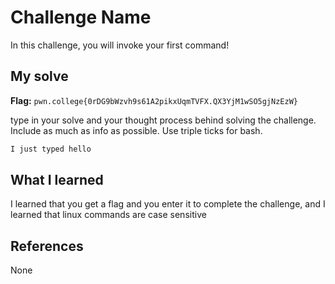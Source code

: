 # Challenge Name
In this challenge, you will invoke your first command!

## My solve
**Flag:** ```pwn.college{0rDG9bWzvh9s61A2pikxUqmTVFX.QX3YjM1wSO5gjNzEzW}```

type in your solve and your thought process behind solving the challenge. Include as much as info as possible. Use triple ticks for bash.
```bash
I just typed hello
```

## What I learned
I learned that you get a flag and you enter it to complete the challenge, and I learned that linux commands are case sensitive

## References 
None
